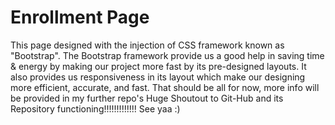 # Enrollment Page 
This page designed with the injection of CSS framework known as "Bootstrap".
The Bootstrap framework provide us a good help in saving time & energy by making our project more fast by its pre-designed layouts.
It also provides us responsiveness in its layout which make our designing more efficient, accurate, and fast.
That should be all for now, more info will be provided in my further repo's
Huge Shoutout to Git-Hub and its Repository functioning!!!!!!!!!!!!!
See yaa :)        